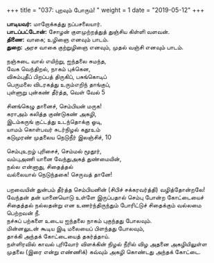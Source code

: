 ﻿+++
title = "037: புறவும் போரும்!  "
weight = 1
date = "2019-05-12"
+++

**பாடியவர்:** மாறோக்கத்து நப்பசலையார்.  
**பாடப்பட்டோன்:** சோழன் குளமுற்றத்துத் துஞ்சிய கிள்ளி வளவன்.  
**திணை:** வாகை; உழிஞை எனவும் பாடம்.  
**துறை:** அரச வாகை குற்றுழிஞை எனவும், முதல் வஞ்சி எனவும் பாடம்.  
  
நஞ்சுடை வால் எயிற்று, ஐந்தலை சுமந்த,  
வேக வெந்திறல், நாகம் புக்கென,  
விசும்புதீப் பிறப்பத் திருகிப், பசுங்கொடிப்  
பெருமலை விடரகத்து உரும்எறிந் தாங்குப்,  
புள்ளுறு புன்கண் தீர்த்த, வெள் வேல் 5  
  
சினங்கெழு தானைச், செம்பியன் மருக!  
கராஅம் கலித்த குண்டுகண் அகழி,  
இடம்கருங் குட்டத்து உடந்தொக்கு ஓடி,  
யாமம் கொள்பவர் சுடர்நிழல் கதூஉம்  
கடுமுரண் முதலைய நெடுநீர் இலஞ்சிச், 10  
  
செம்புஉறழ் புரிசைச், செம்மல் மூதூர்,  
வம்புஅணி யானை வேந்துஅகத் துண்மையின்,  
நல்ல என்னாது, சிதைத்தல்  
வல்லையால் நெடுந்தகை! செருவத் தானே!  
   
பறவையின் துன்பம் தீர்த்த செம்பியனின் (சிபிச் சக்கரவர்த்தி) வழித்தோன்றலே!  
வேந்தன் தன் யானையொடு உள்ளே இருப்பதால் செம்பு போன்ற கோட்டையைச் சிதைத்தல் நல்லதன்று என உணர்ந்திருந்தும் போரிட்டுச் சிதைக்கும் வல்லமை பெற்றவன் நீ.  
நச்சுப் பற்களை உடைய ஐந்தலை நாகம் புகுந்தது போலவும்.  
மின்னலுடன் கூடிய இடி மலையைப் பிளந்தது போலவும்,  
தாக்கி அந்தக் கோட்டையைத் தகர்த்தாய்.  
நள்ளிரவில் காவல் புரிவோர் விளக்கின் நிழல் நீரில் விழ அதனை அகழியிலுள்ள முதலை (இரை என்று எண்ணிக்) கவ்வும் அகழி கொண்டது அந்தக் கோட்டை.  
